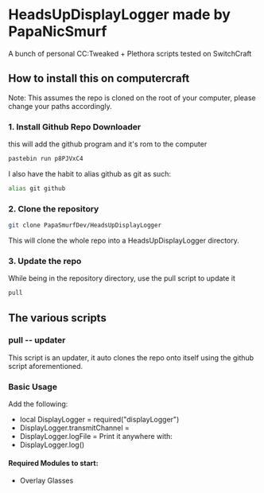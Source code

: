 # HeadsUpDisplayLogger made by PapaNicSmurf

A bunch of personal CC:Tweaked + Plethora scripts tested on SwitchCraft

## How to install this on computercraft

Note: This assumes the repo is cloned on the root of your computer, please change your paths accordingly.

### 1. Install Github Repo Downloader

this will add the github program and it's rom to the computer

```sh
pastebin run p8PJVxC4
```

I also have the habit to alias github as git as such:

```sh
alias git github
```

### 2. Clone the repository

```sh
git clone PapaSmurfDev/HeadsUpDisplayLogger

```

This will clone the whole repo into a HeadsUpDisplayLogger directory.

### 3. Update the repo

While being in the repository directory, use the pull script to update it

```sh
pull
```

## The various scripts

### pull -- updater

This script is an updater, it auto clones the repo onto itself using the github script aforementioned.

### Basic Usage
Add the following:
- local DisplayLogger = required("displayLogger")
- DisplayLogger.transmitChannel = <Any Acceptable Modem Channel>
- DisplayLogger.logFile = <Any Log file name you want>
Print it anywhere with:
- DisplayLogger.log(<Log Information>)


#### Required Modules to start:
* Overlay Glasses
